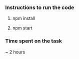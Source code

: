 ### Instructions to run the code

1. npm install

2. npm start

### Time spent on the task

~ 2 hours